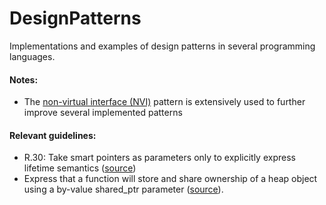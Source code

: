 # DesignPatterns
Implementations and examples of design patterns in several programming languages.

#### Notes:
* The [non-virtual interface (NVI)](https://en.wikipedia.org/wiki/Non-virtual_interface_pattern) pattern is extensively used to further improve several implemented patterns

#### Relevant guidelines:
* R.30: Take smart pointers as parameters only to explicitly express lifetime semantics ([source](https://github.com/isocpp/CppCoreGuidelines/blob/master/CppCoreGuidelines.md))
* Express that a function will store and share ownership of a heap object using a by-value shared_ptr parameter ([source](https://herbsutter.com/2013/06/05/gotw-91-solution-smart-pointer-parameters/)).
